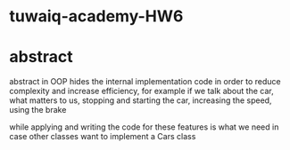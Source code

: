 # tuwaiq-academy-HW6
abstract
==

abstract in OOP hides the internal implementation code in order to reduce complexity and increase efficiency, for example if we talk about the car, what matters to us, stopping and starting the car, increasing the speed, using the brake

while applying and writing the code for these features is what we need in case other classes want to implement a Cars class

